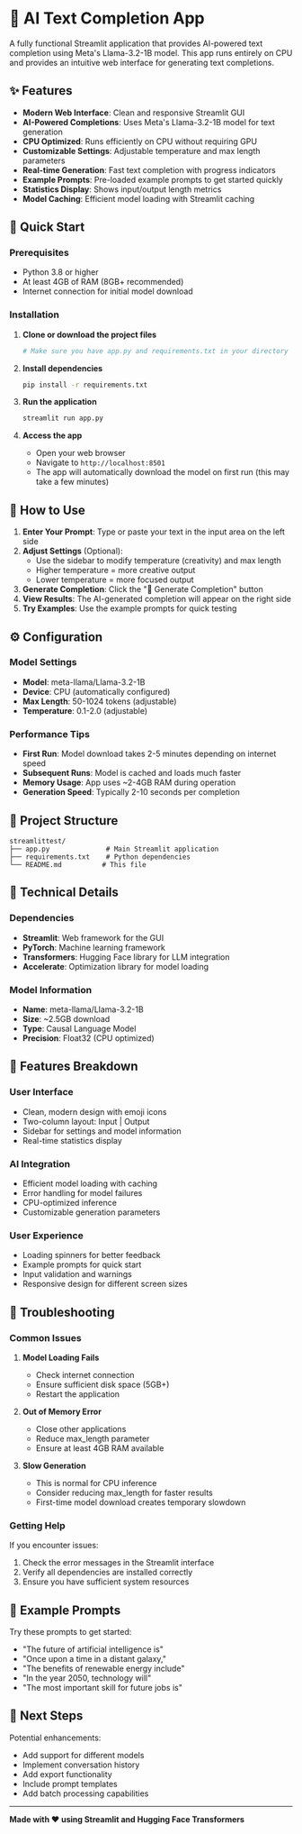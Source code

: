 # 🤖 AI Text Completion App

A fully functional Streamlit application that provides AI-powered text completion using Meta's Llama-3.2-1B model. This app runs entirely on CPU and provides an intuitive web interface for generating text completions.

## ✨ Features

- **Modern Web Interface**: Clean and responsive Streamlit GUI
- **AI-Powered Completions**: Uses Meta's Llama-3.2-1B model for text generation
- **CPU Optimized**: Runs efficiently on CPU without requiring GPU
- **Customizable Settings**: Adjustable temperature and max length parameters
- **Real-time Generation**: Fast text completion with progress indicators
- **Example Prompts**: Pre-loaded example prompts to get started quickly
- **Statistics Display**: Shows input/output length metrics
- **Model Caching**: Efficient model loading with Streamlit caching

## 🚀 Quick Start

### Prerequisites

- Python 3.8 or higher
- At least 4GB of RAM (8GB+ recommended)
- Internet connection for initial model download

### Installation

1. **Clone or download the project files**
   ```bash
   # Make sure you have app.py and requirements.txt in your directory
   ```

2. **Install dependencies**
   ```bash
   pip install -r requirements.txt
   ```

3. **Run the application**
   ```bash
   streamlit run app.py
   ```

4. **Access the app**
   - Open your web browser
   - Navigate to `http://localhost:8501`
   - The app will automatically download the model on first run (this may take a few minutes)

## 🎯 How to Use

1. **Enter Your Prompt**: Type or paste your text in the input area on the left side
2. **Adjust Settings** (Optional): 
   - Use the sidebar to modify temperature (creativity) and max length
   - Higher temperature = more creative output
   - Lower temperature = more focused output
3. **Generate Completion**: Click the "🚀 Generate Completion" button
4. **View Results**: The AI-generated completion will appear on the right side
5. **Try Examples**: Use the example prompts for quick testing

## ⚙️ Configuration

### Model Settings

- **Model**: meta-llama/Llama-3.2-1B
- **Device**: CPU (automatically configured)
- **Max Length**: 50-1024 tokens (adjustable)
- **Temperature**: 0.1-2.0 (adjustable)

### Performance Tips

- **First Run**: Model download takes 2-5 minutes depending on internet speed
- **Subsequent Runs**: Model is cached and loads much faster
- **Memory Usage**: App uses ~2-4GB RAM during operation
- **Generation Speed**: Typically 2-10 seconds per completion

## 📁 Project Structure

```
streamlittest/
├── app.py              # Main Streamlit application
├── requirements.txt    # Python dependencies
└── README.md          # This file
```

## 🔧 Technical Details

### Dependencies

- **Streamlit**: Web framework for the GUI
- **PyTorch**: Machine learning framework
- **Transformers**: Hugging Face library for LLM integration
- **Accelerate**: Optimization library for model loading

### Model Information

- **Name**: meta-llama/Llama-3.2-1B
- **Size**: ~2.5GB download
- **Type**: Causal Language Model
- **Precision**: Float32 (CPU optimized)

## 🎨 Features Breakdown

### User Interface
- Clean, modern design with emoji icons
- Two-column layout: Input | Output
- Sidebar for settings and model information
- Real-time statistics display

### AI Integration
- Efficient model loading with caching
- Error handling for model failures
- CPU-optimized inference
- Customizable generation parameters

### User Experience
- Loading spinners for better feedback
- Example prompts for quick start
- Input validation and warnings
- Responsive design for different screen sizes

## 🐛 Troubleshooting

### Common Issues

1. **Model Loading Fails**
   - Check internet connection
   - Ensure sufficient disk space (5GB+)
   - Restart the application

2. **Out of Memory Error**
   - Close other applications
   - Reduce max_length parameter
   - Ensure at least 4GB RAM available

3. **Slow Generation**
   - This is normal for CPU inference
   - Consider reducing max_length for faster results
   - First-time model download creates temporary slowdown

### Getting Help

If you encounter issues:
1. Check the error messages in the Streamlit interface
2. Verify all dependencies are installed correctly
3. Ensure you have sufficient system resources

## 📝 Example Prompts

Try these prompts to get started:

- "The future of artificial intelligence is"
- "Once upon a time in a distant galaxy,"
- "The benefits of renewable energy include"
- "In the year 2050, technology will"
- "The most important skill for future jobs is"

## 🚀 Next Steps

Potential enhancements:
- Add support for different models
- Implement conversation history
- Add export functionality
- Include prompt templates
- Add batch processing capabilities

---

**Made with ❤️ using Streamlit and Hugging Face Transformers** 